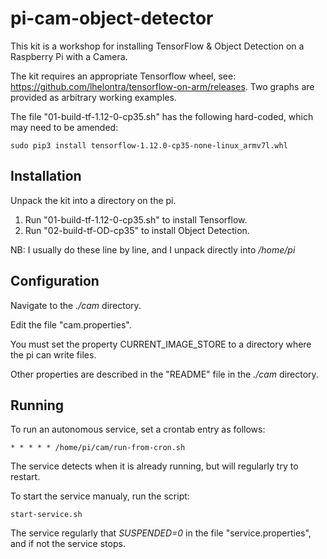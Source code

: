 # pi-cam-object-detector

This kit is a workshop for installing TensorFlow & Object Detection on a Raspberry Pi with a Camera.

The kit requires an appropriate Tensorflow wheel, see: https://github.com/lhelontra/tensorflow-on-arm/releases.
Two graphs are provided as arbitrary working examples.

The file "01-build-tf-1.12-0-cp35.sh" has the following hard-coded, which may need to be amended:

    sudo pip3 install tensorflow-1.12.0-cp35-none-linux_armv7l.whl
    
    
## Installation
Unpack the kit into a directory on the pi.

1. Run "01-build-tf-1.12-0-cp35.sh" to install Tensorflow.
2. Run "02-build-tf-OD-cp35" to install Object Detection.

NB: I usually do these line by line, and I unpack directly into */home/pi*


## Configuration
Navigate to the *./cam* directory.

Edit the file "cam.properties".

You must set the property CURRENT_IMAGE_STORE to a directory where the pi can write files.

Other properties are described in the "README" file in the *./cam* directory.


## Running
To run an autonomous service, set a crontab entry as follows:

    * * * * * /home/pi/cam/run-from-cron.sh

The service detects when it is already running, but will regularly try to restart.

To start the service manualy, run the script:

    start-service.sh
    
The service regularly that *SUSPENDED=0* in the file "service.properties", and if not the service stops.